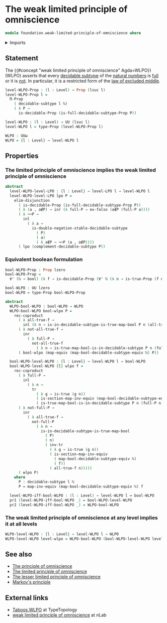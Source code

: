 # The weak limited principle of omniscience

```agda
module foundation.weak-limited-principle-of-omniscience where
```

<details><summary>Imports</summary>

```agda
open import elementary-number-theory.natural-numbers

open import foundation.booleans
open import foundation.coproduct-types
open import foundation.decidable-subtypes
open import foundation.dependent-pair-types
open import foundation.disjunction
open import foundation.empty-types
open import foundation.equivalences
open import foundation.limited-principle-of-omniscience
open import foundation.logical-equivalences
open import foundation.negation
open import foundation.transport-along-identifications
open import foundation.universal-quantification
open import foundation.universe-levels

open import foundation-core.decidable-propositions
open import foundation-core.propositions
open import foundation-core.sets

open import logic.complements-decidable-subtypes
```

</details>

## Statement

The {{#concept "weak limited principle of omniscience" Agda=WLPO}} (WLPO) asserts that
every [decidable subtype](foundation.decidable-subtypes.md) of the
[natural numbers](elementary-number-theory.natural-numbers.md) is
[full](foundation.full-subtypes.md) or it is [not](foundation.negation.md). In
particular, it is a restricted form of the
[law of excluded middle](foundation.law-of-excluded-middle.md).

```agda
level-WLPO-Prop : (l : Level) → Prop (lsuc l)
level-WLPO-Prop l =
  Π-Prop
    ( decidable-subtype l ℕ)
    ( λ P →
      is-decidable-Prop (is-full-decidable-subtype-Prop P))

level-WLPO : (l : Level) → UU (lsuc l)
level-WLPO l = type-Prop (level-WLPO-Prop l)

WLPO : UUω
WLPO = {l : Level} → level-WLPO l
```

## Properties

### The limited principle of omniscience implies the weak limited principle of omniscience

```agda
abstract
  level-WLPO-level-LPO : {l : Level} → level-LPO l → level-WLPO l
  level-WLPO-level-LPO lpo P =
    elim-disjunction
      ( is-decidable-Prop (is-full-decidable-subtype-Prop P))
      ( λ (a , a∉P) → inr (λ full-P → ex-falso (a∉P (full-P a))))
      ( λ ¬¬P →
        inl
          ( λ a →
            is-double-negation-stable-decidable-subtype
              ( P)
              ( a)
              ( λ a∉P → ¬¬P (a , a∉P))))
      ( lpo (complement-decidable-subtype P))
```

### Equivalent boolean formulation

```agda
bool-WLPO-Prop : Prop lzero
bool-WLPO-Prop =
  ∀' (ℕ → bool) (λ f → is-decidable-Prop (∀' ℕ (λ n → is-true-Prop (f n))))

bool-WLPO : UU lzero
bool-WLPO = type-Prop bool-WLPO-Prop

abstract
  WLPO-bool-WLPO : bool-WLPO → WLPO
  WLPO-bool-WLPO bool-wlpo P =
    rec-coproduct
      ( λ all-true-f →
        inl (λ n → is-in-decidable-subtype-is-true-map-bool P n (all-true-f n)))
      ( λ not-all-true-f →
        inr
          ( λ full-P →
            not-all-true-f
              ( λ n → is-true-map-bool-is-in-decidable-subtype P n (full-P n))))
      ( bool-wlpo (map-equiv (map-bool-decidable-subtype-equiv ℕ) P))

  bool-WLPO-level-WLPO : {l : Level} → level-WLPO l → bool-WLPO
  bool-WLPO-level-WLPO {l} wlpo f =
    rec-coproduct
      ( λ full-P →
        inl
          ( λ n →
            tr
              ( λ g → is-true (g n))
              ( is-section-map-inv-equiv (map-bool-decidable-subtype-equiv ℕ) f)
              ( is-true-map-bool-is-in-decidable-subtype P n (full-P n))))
      ( λ not-full-P →
        inr
          ( λ all-true-f →
            not-full-P
              ( λ n →
                is-in-decidable-subtype-is-true-map-bool
                  ( P)
                  ( n)
                  ( inv-tr
                    ( λ g → is-true (g n))
                    ( is-section-map-inv-equiv
                      ( map-bool-decidable-subtype-equiv ℕ)
                      ( f))
                    ( all-true-f n)))))
      ( wlpo P)
    where
      P : decidable-subtype l ℕ
      P = map-inv-equiv (map-bool-decidable-subtype-equiv ℕ) f

  level-WLPO-iff-bool-WLPO : (l : Level) → level-WLPO l ↔ bool-WLPO
  pr1 (level-WLPO-iff-bool-WLPO _) = bool-WLPO-level-WLPO
  pr2 (level-WLPO-iff-bool-WLPO _) = WLPO-bool-WLPO
```

### The weak limited principle of omniscience at any level implies it at all levels

```agda
WLPO-level-WLPO : {l : Level} → level-WLPO l → WLPO
WLPO-level-WLPO level-wlpo = WLPO-bool-WLPO (bool-WLPO-level-WLPO level-wlpo)
```

## See also

- [The principle of omniscience](foundation.principle-of-omniscience.md)
- [The limited principle of omniscience](foundation.limited-principle-of-omniscience.md)
- [The lesser limited principle of omniscience](foundation.lesser-limited-principle-of-omniscience.md)
- [Markov's principle](logic.markovs-principle.md)

## External links

- [Taboos.WLPO](https://martinescardo.github.io/TypeTopology/Taboos.WLPO.html)
  at TypeTopology
- [weak limited principle of omniscience](https://ncatlab.org/nlab/show/weak+limited+principle+of+omniscience)
  at $n$Lab
